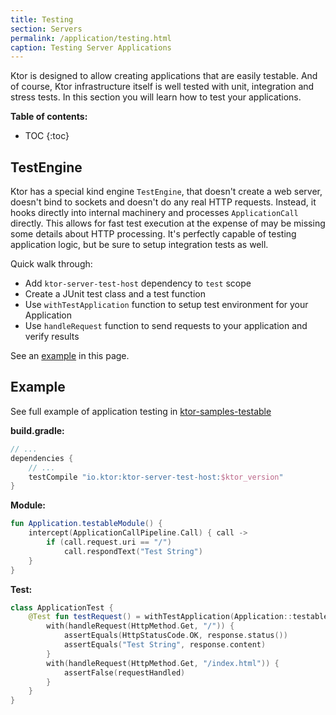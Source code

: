 ```yaml
---
title: Testing 
section: Servers
permalink: /application/testing.html
caption: Testing Server Applications 
---
```


Ktor is designed to allow creating applications that are easily testable. And of course,
Ktor infrastructure itself is well tested with unit, integration and stress tests.
In this section you will learn how to test your applications. 

**Table of contents:**

* TOC
{:toc}

## TestEngine

Ktor has a special kind engine `TestEngine`, that doesn't create a web server, doesn't bind to sockets and doesn't do
any real HTTP requests. Instead, it hooks directly into internal machinery and processes `ApplicationCall` directly. 
This allows for fast test execution at the expense of may be missing some details about HTTP processing. 
It's perfectly capable of testing application logic, but be sure to setup integration tests as well.

Quick walk through:  

* Add `ktor-server-test-host` dependency to `test` scope 
* Create a JUnit test class and a test function
* Use `withTestApplication` function to setup test environment for your Application
* Use `handleRequest` function to send requests to your application and verify results

See an [example](#example) in this page.

## Example

See full example of application testing in [ktor-samples-testable](https://github.com/Kotlin/ktor/tree/master/ktor-samples/ktor-samples-testable) 

**build.gradle:**
```groovy
// ...
dependencies {
    // ...
    testCompile "io.ktor:ktor-server-test-host:$ktor_version"
}
```

**Module:**
```kotlin
fun Application.testableModule() {
    intercept(ApplicationCallPipeline.Call) { call ->
        if (call.request.uri == "/")
            call.respondText("Test String")
    }
}
```

**Test:**
```kotlin
class ApplicationTest {
    @Test fun testRequest() = withTestApplication(Application::testableModule) {
        with(handleRequest(HttpMethod.Get, "/")) {
            assertEquals(HttpStatusCode.OK, response.status())
            assertEquals("Test String", response.content)
        }
        with(handleRequest(HttpMethod.Get, "/index.html")) {
            assertFalse(requestHandled)
        }
    }
}
```

